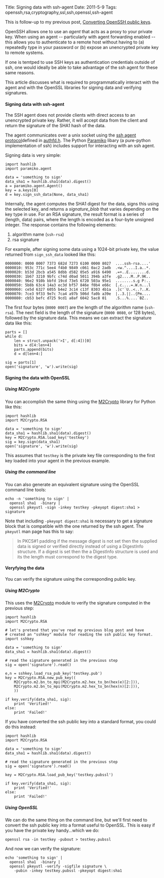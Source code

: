 Title: Signing data with ssh-agent
Date: 2011-5-9
Tags: openssh,rsa,cryptography,ssl,ssh,openssl,ssh-agent

This is follow-up to my previous post, [Converting OpenSSH public
keys](/post/converting-openssh-public-keys).

OpenSSH allows one to use an *agent* that acts as a proxy to your
private key. When using an agent -- particularly with agent forwarding
enabled -- this allows you to authenticate to a remote host without
having to (a) repeatedly type in your password or (b) expose an
unencrypted private key to remote systems.

If one is temtped to use SSH keys as authentication credentials outside
of ssh, one would ideally be able to take advantage of the ssh agent for
these same reasons.

This article discusses what is required to programmatically interact
with the agent and with the OpenSSL libraries for signing data and
verifying signatures.

#### Signing data with ssh-agent

The SSH agent does not provide clients with direct access to an
unencrypted private key. Rather, it will accept data from the client and
return the signature of the SHA1 hash of the data.

The agent communicates over a unix socket using the [ssh agent
protocol](http://www.openbsd.org/cgi-bin/cvsweb/src/usr.bin/ssh/PROTOCOL.agent?rev=HEAD;content-type=text%2Fplain)defined
in
[authfd.h](http://www.openbsd.org/cgi-bin/cvsweb/src/usr.bin/ssh/authfd.h?rev=HEAD;content-type=text%2Fplain).
The Python [Paramiko](http://www.lag.net/paramiko/) libary (a
pure-python implementation of ssh) includes support for interacting with
an ssh agent.

Signing data is very simple:

    import hashlib
    import paramiko.agent
    
    data = 'something to sign'
    data_sha1 = hashlib.sha1(data).digest()
    a = paramiko.agent.Agent()
    key = a.keys[0]
    d = key.sign_ssh_data(None, data_sha1)

Internally, the agent computes the SHA1 digest for the data, signs this
using the selected key, and returns a *signature\_blob* that varies
depending on the key type in use. For an RSA signature, the result
format is a series of (length, data) pairs, where the length is encoded
as a four-byte unsigned integer. The response contains the following
elements:

1.  algorithm name (`ssh-rsa`)
2.  rsa signature

For example, after signing some data using a 1024-bit private key, the
value returned from `sign_ssh_data` looked like this:

    0000000: 0000 0007 7373 682d 7273 6100 0000 8027  ....ssh-rsa....'
    0000010: 953c 771c 5ee4 f4b0 9849 c061 0ac2 2adb  .<w.^....I.a..*.
    0000020: b53d 2bcb a545 8dbb d582 05e5 a916 6490  .=+..E........d.
    0000030: 1b67 3210 9bfc c74d d0ad 5011 394b a3fe  .g2....M..P.9K..
    0000040: 96e2 910b bbfd 19cd 73e5 6720 503a 95e1  ........s.g P:..
    0000050: 5b8b 63c4 14a3 ec3d bf57 846e f0b4 e66c  [.c....=.W.n...l
    0000060: ce5d 6327 6055 b4e2 3c14 c13f 8303 4b1a  .]c'`U..<..?..K.
    0000070: 7ce3 9f33 9e7c 7ca4 a97b 506d fa0b a39e  |..3.||..{Pm....
    0000080: cb53 befc d725 9cd1 a8af 6042 5ac8 01    .S...%....`BZ..

The first four bytes (`0000 0007`) are the length of the algorithm name
(`ssh-rsa`). The next field is the length of the signature (`0000 0080`,
or 128 bytes), followed by the signature data. This means we can extract
the signature data like this:

    parts = []
    while d:
        len = struct.unpack('>I', d[:4])[0]
        bits = d[4:len+4]
        parts.append(bits)
        d = d[len+4:]

    sig = parts[1]
    open('signature', 'w').write(sig)

#### Signing the data with OpenSSL

##### Using M2Crypto

You can accomplish the same thing using the
[M2Crypto](http://sandbox.rulemaker.net/ngps/m2/) library for Python
like this:

    import hashlib
    import M2Crypto.RSA

    data = 'something to sign'
    data_sha1 = hashlib.sha1(data).digest()
    key = M2Crypto.RSA.load_key('testkey')
    sig = key.sign(data_sha1)
    open('signature', 'w').write(sig)

This assumes that `testkey` is the private key file corresponding to the
first key loaded into your agent in the previous example.

##### Using the command line

You can also generate an equivalent signature using the OpenSSL command
line tools:

    echo -n 'something to sign' |
      openssl sha1  -binary |
      openssl pkeyutl -sign -inkey testkey -pkeyopt digest:sha1 > signature

Note that including `-pkeyopt digest:sha1` is necessary to get a
signature block that is compatible with the one returned by the ssh
agent. The `pkeyutl` man page has this to say:

> In PKCS\#1 padding if the message digest is not set then the supplied
> data is signed or verified directly instead of using a DigestInfo
> structure. If a digest is set then the a DigestInfo structure is used
> and its the length must correspond to the digest type.

#### Veryfying the data

You can verify the signature using the corresponding public key.

##### Using M2Crypto

This uses the [M2Crypto](http://sandbox.rulemaker.net/ngps/m2/) module
to verify the signature computed in the previous step:

    import hashlib
    import M2Crypto.RSA

    # let's pretend that you've read my previous blog post and have
    # created an "sshkey" module for reading the ssh public key format.
    import sshkey

    data = 'something to sign'
    data_sha1 = hashlib.sha1(data).digest()

    # read the signature generated in the previous step
    sig = open('signature').read()

    e,n = sshkey.load_rsa_pub_key('testkey.pub')
    key = M2Crypto.RSA.new_pub_key((
        M2Crypto.m2.bn_to_mpi(M2Crypto.m2.hex_to_bn(hex(e)[2:])),
        M2Crypto.m2.bn_to_mpi(M2Crypto.m2.hex_to_bn(hex(n)[2:])),
        ))

    if key.verify(data_sha1, sig):
        print 'Verified!'
    else:
        print 'Failed!'

If you have converted the ssh public key into a standard format, you
could do this instead:

    import hashlib
    import M2Crypto.RSA

    data = 'something to sign'
    data_sha1 = hashlib.sha1(data).digest()

    # read the signature generated in the previous step
    sig = open('signature').read()

    key = M2Crypto.RSA.load_pub_key('testkey.pubssl')

    if key.verify(data_sha1, sig):
        print 'Verified!'
    else:
        print 'Failed!'

##### Using OpenSSL

We can do the same thing on the command line, but we'll first need to
convert the ssh public key into a format useful to OpenSSL. This is easy
if you have the private key handy...which we do:

    openssl rsa -in testkey -pubout > testkey.pubssl

And now we can verify the signature:

    echo 'something to sign' |
      openssl sha1  -binary |
      openssl pkeyutl -verify -sigfile signature \
        -pubin -inkey testkey.pubssl -pkeyopt digest:sha1

